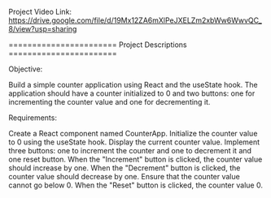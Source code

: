 Project Video Link: https://drive.google.com/file/d/19Mx12ZA6mXlPeJXELZm2xbWw6WwvQC_8/view?usp=sharing

======================= Project Descriptions =======================

Objective:

Build a simple counter application using React and the useState hook. The application should have a counter initialized to 0 and two buttons: one for incrementing the counter value and one for decrementing it.

Requirements:

Create a React component named CounterApp.
Initialize the counter value to 0 using the useState hook.
Display the current counter value.
Implement three buttons: one to increment the counter and one to decrement it and one reset button.
When the "Increment" button is clicked, the counter value should increase by one.
When the "Decrement" button is clicked, the counter value should decrease by one.
Ensure that the counter value cannot go below 0.
When the "Reset" button is clicked, the counter value 0.
